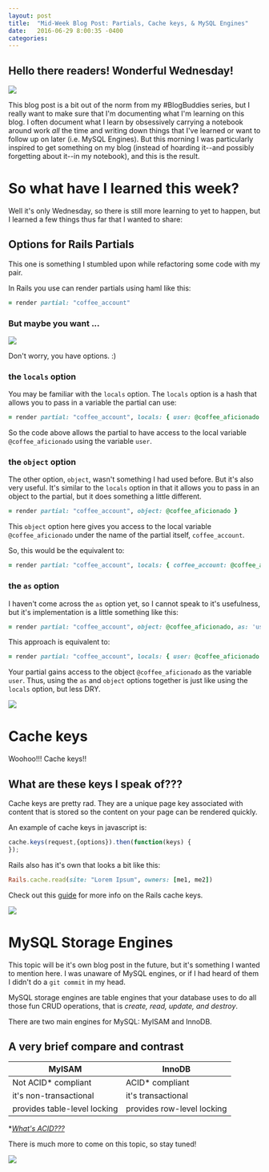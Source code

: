 ```yaml
---
layout: post
title:  "Mid-Week Blog Post: Partials, Cache keys, & MySQL Engines"
date:   2016-06-29 8:00:35 -0400
categories: 
---
```


## Hello there readers! Wonderful Wednesday!

![](http://i.giphy.com/26tPd9QiB0qSPKSzK.gif=100x20)

This blog post is a bit out of the norm from my #BlogBuddies series, but I really want to make sure that I'm documenting what I'm learning on this blog. I often document what I learn by obsessively carrying a notebook around work *all* the time and writing down things that I've learned or want to follow up on later (i.e. MySQL Engines). But this morning I was particularly inspired to get something on my blog (instead of hoarding it--and possibly forgetting about it--in my notebook), and this is the result.

# So what have I learned this week?
Well it's only Wednesday, so there is still more learning to yet to happen, but I learned a few things thus far that I wanted to share:

## Options for Rails Partials

This one is something I stumbled upon while refactoring some code with my pair. 

In Rails you use can render partials using haml like this:

```ruby
= render partial: "coffee_account" 
```

### But maybe you want ...
![](http://i.giphy.com/KpB7H0EPBWdDW.gif)

Don't worry, you have options. :) 

### the `locals` option
You may be familiar with the `locals` option. The `locals` option is a hash that allows you to pass in a variable the partial can use:

```ruby
= render partial: "coffee_account", locals: { user: @coffee_aficionado }
```
So the code above allows the partial to have access to the local variable `@coffee_aficionado` using the variable `user`.

### the `object` option
The other option, `object`, wasn't something I had used before. But it's also very useful. It's similar to the `locals` option in that it allows you to pass in an object to the partial, but it does something a little different. 

```ruby
= render partial: "coffee_account", object: @coffee_aficionado } 
```

This `object` option here gives you access to the local variable `@coffee_aficionado` under the name of the partial itself, `coffee_account`. 

So, this would be the equivalent to: 


```ruby
= render partial: "coffee_account", locals: { coffee_account: @coffee_aficionado } 
```

### the `as` option
I haven't come across the `as` option yet, so I cannot speak to it's usefulness, but it's implementation is a little something like this:

```ruby
= render partial: "coffee_account", object: @coffee_aficionado, as: 'user' 
``` 
This approach is equivalent to:

```ruby
= render partial: "coffee_account", locals: { user: @coffee_aficionado } 
```
Your partial gains access to the object `@coffee_aficionado` as the variable `user`. Thus, using the `as` and `object` options together is just like using the `locals` option, but less DRY.

![](http://i.giphy.com/aMs2phB9gvHji.gif)

# Cache keys
Woohoo!!! Cache keys!! 

## What are these keys I speak of???
Cache keys are pretty rad. They are a unique page key associated with content that is stored so the content on your page can be rendered quickly. 

An example of cache keys in javascript is:

```javascript
cache.keys(request,{options}).then(function(keys) {
});
```

Rails also has it's own that looks a bit like this:

```ruby
Rails.cache.read(site: "Lorem Ipsum", owners: [me1, me2])
```
Check out this [guide](http://guides.rubyonrails.org/caching_with_rails.html#cache-keys) for more info on the Rails cache keys. 

![](http://i.giphy.com/iC2JWHL1MhG7e.gif)

# MySQL Storage Engines
This topic will be it's own blog post in the future, but it's something I wanted to mention here. I was unaware of MySQL engines, or if I had heard of them I didn't do a `git commit` in my head. 

MySQL storage engines are table engines that your database uses to do all those fun CRUD operations, that is *create, read, update, and destroy*. 

There are two main engines for MySQL: MyISAM and InnoDB. 

## A very brief compare and contrast

| **MyISAM** | **InnoDB** |
| ------ | ----------- |
| Not ACID* compliant| ACID* compliant |
| it's non-transactional| it's transactional |
| provides table-level locking |  provides row-level locking|


**[What's ACID???](https://en.wikipedia.org/wiki/ACID)*

There is much more to come on this topic, so stay tuned!

![](http://i.giphy.com/GroNK2MPxjjeU.gif)

